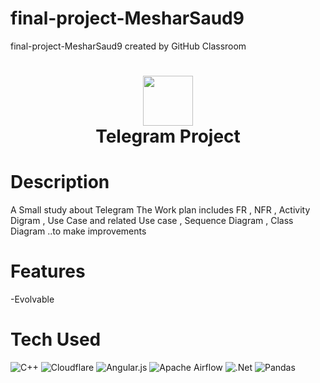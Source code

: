 # final-project-MesharSaud9
final-project-MesharSaud9 created by GitHub Classroom
<div align="center">
      <h1> <img src="https://github.com/psau-edu-sa/final-project-MesharSaud9" width="80px"><br/>Telegram Project </h1>
     </div>


# Description
A Small study about Telegram The Work plan includes FR , NFR  , Activity Digram , Use Case and related Use case , Sequence Diagram , Class Diagram ..to make improvements 

# Features
-Evolvable

# Tech Used
 ![C++](https://img.shields.io/badge/c++-%2300599C.svg?style=for-the-badge&logo=c%2B%2B&logoColor=white) ![Cloudflare](https://img.shields.io/badge/Cloudflare-F38020?style=for-the-badge&logo=Cloudflare&logoColor=white) ![Angular.js](https://img.shields.io/badge/angular.js-%23E23237.svg?style=for-the-badge&logo=angularjs&logoColor=white) ![Apache Airflow](https://img.shields.io/badge/Apache%20Airflow-017CEE?style=for-the-badge&logo=Apache%20Airflow&logoColor=white) ![.Net](https://img.shields.io/badge/.NET-5C2D91?style=for-the-badge&logo=.net&logoColor=white) ![Pandas](https://img.shields.io/badge/pandas-%23150458.svg?style=for-the-badge&logo=pandas&logoColor=white)
